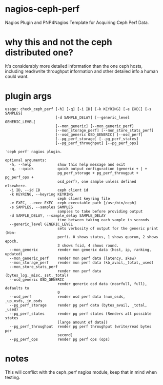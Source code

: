 # nagios-ceph-perf
Nagios Plugin and PNP4Nagios Template for Acquiring Ceph Perf Data.

# why this and not the ceph distributed one?
It's considerably more detailed information than the one ceph hosts, including read/write throughput information and other detailed info a human could want.

# plugin args
```
usage: check_ceph_perf [-h] [-q] [-i ID] [-k KEYRING] [-e EXEC] [-s SAMPLES]
                       [-d SAMPLE_DELAY] [--generic_level GENERIC_LEVEL]
                       [--mon_generic] [--mon_generic_perf]
                       [--mon_storage_perf] [--mon_store_stats_perf]
                       [--osd_generic OSD_GENERIC] [--osd_perf]
                       [--pg_perf_storage] [--pg_perf_states]
                       [--pg_perf_throughput] [--pg_perf_ops]

'ceph perf' nagios plugin.

optional arguments:
  -h, --help            show this help message and exit
  -q, --quick           quick output configuration (generic + | +
                        pg_perf_storage + pg_perf_througput + pg_perf_ops +
                        osd_perf), one sample unless defined elsewhere.
  -i ID, --id ID        ceph client id
  -k KEYRING, --keyring KEYRING
                        ceph client keyring file
  -e EXEC, --exec EXEC  ceph executable path [/usr/bin/ceph]
  -s SAMPLES, --samples SAMPLES
                        samples to take before providing output
  -d SAMPLE_DELAY, --sample_delay SAMPLE_DELAY
                        time between taking each sample in seconds
  --generic_level GENERIC_LEVEL
                        sets verbosity of output for the generic print (Non-
                        perf). 0 shows status, 1 shows quorum, 2 shows epoch,
                        3 shows fsid, 4 shows round.
  --mon_generic         render mon generic data (host, ip, ranking, updated)
  --mon_generic_perf    render mon perf data (latency, skew)
  --mon_storage_perf    render mon perf data (kb_avail,_total,_used)
  --mon_store_stats_perf
                        render mon perf data (bytes_log,_misc,_sst,_total)
  --osd_generic OSD_GENERIC
                        render generic osd data (nearfull, full), defaults to
                        0
  --osd_perf            render osd perf data (num_osds, _up_osds,_in_osds
  --pg_perf_storage     render pg perf data (bytes_avail, _total, _used)
  --pg_perf_states      render pg perf states (Renders all possible states
                        [large amount of data])
  --pg_perf_throughput  render pg perf throughput (write/read bytes per
                        second)
  --pg_perf_ops         render pg perf ops (ops)
```
# notes
This will conflict with the ceph_perf nagios module, keep that in mind when testing.
